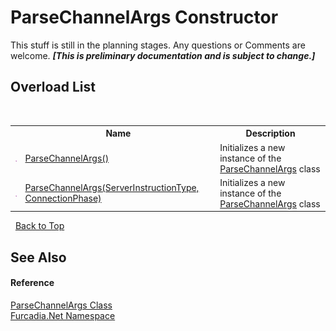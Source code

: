 # ParseChannelArgs Constructor 
This stuff is still in the planning stages. Any questions or Comments are welcome. _**\[This is preliminary documentation and is subject to change.\]**_


## Overload List
&nbsp;<table><tr><th></th><th>Name</th><th>Description</th></tr><tr><td>![Public method](media/pubmethod.gif "Public method")</td><td><a href="M_Furcadia_Net_ParseChannelArgs__ctor">ParseChannelArgs()</a></td><td>
Initializes a new instance of the <a href="T_Furcadia_Net_ParseChannelArgs">ParseChannelArgs</a> class</td></tr><tr><td>![Public method](media/pubmethod.gif "Public method")</td><td><a href="M_Furcadia_Net_ParseChannelArgs__ctor_1">ParseChannelArgs(ServerInstructionType, ConnectionPhase)</a></td><td>
Initializes a new instance of the <a href="T_Furcadia_Net_ParseChannelArgs">ParseChannelArgs</a> class</td></tr></table>&nbsp;
<a href="#parsechannelargs-constructor">Back to Top</a>

## See Also


#### Reference
<a href="T_Furcadia_Net_ParseChannelArgs">ParseChannelArgs Class</a><br /><a href="N_Furcadia_Net">Furcadia.Net Namespace</a><br />